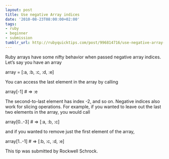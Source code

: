 ```yaml
---
layout: post
title: Use negative Array indices
date: '2010-08-23T08:00:00+02:00'
tags:
- ruby
- beginner
- submission
tumblr_url: http://rubyquicktips.com/post/996814716/use-negative-array-indices
---
```

Ruby arrays have some nifty behavior when passed negative array indices. Let’s say you have an array

array = [:a, :b, :c, :d, :e]


You can access the last element in the array by calling

array[-1] # => :e


The second-to-last element has index -2, and so on. Negative indices also work for slicing operations. For example, if you wanted to leave out the last two elements in the array, you would call

array[0..-3] # => [:a, :b, :c]


and if you wanted to remove just the first element of the array,

array[1..-1] # => [:b, :c, :d, :e]


This tip was submitted by Rockwell Schrock.
